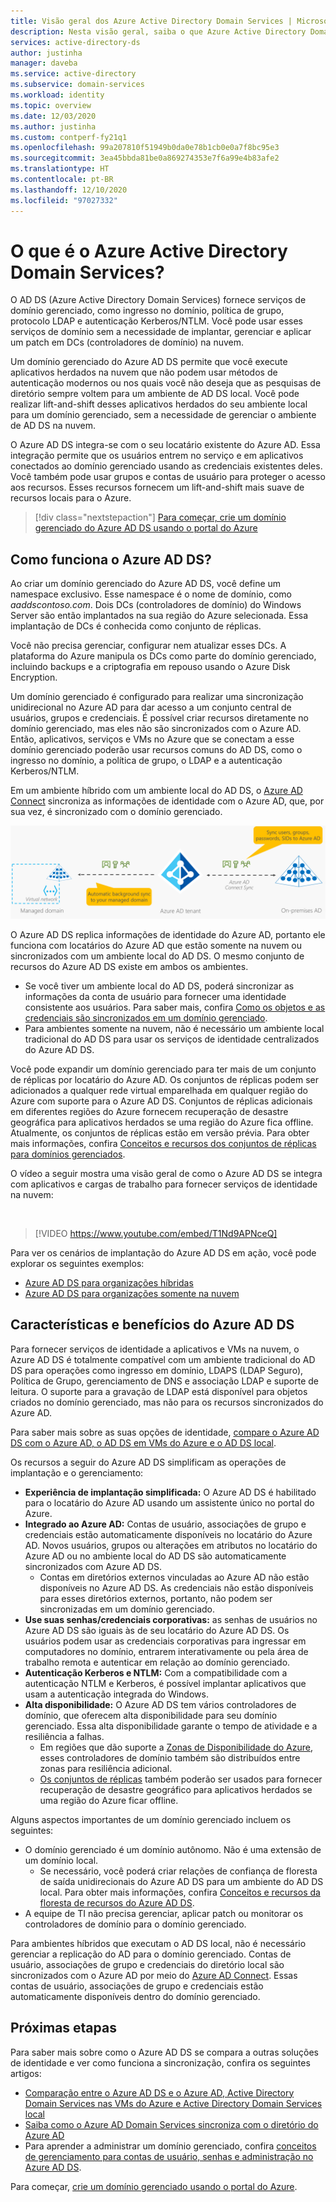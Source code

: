 ```yaml
---
title: Visão geral dos Azure Active Directory Domain Services | Microsoft Docs
description: Nesta visão geral, saiba o que Azure Active Directory Domain Services oferece e como usá-lo em sua organização para fornecer serviços de identidade a aplicativos e serviços na nuvem.
services: active-directory-ds
author: justinha
manager: daveba
ms.service: active-directory
ms.subservice: domain-services
ms.workload: identity
ms.topic: overview
ms.date: 12/03/2020
ms.author: justinha
ms.custom: contperf-fy21q1
ms.openlocfilehash: 99a207810f51949b0da0e78b1cb0e0a7f8bc95e3
ms.sourcegitcommit: 3ea45bbda81be0a869274353e7f6a99e4b83afe2
ms.translationtype: HT
ms.contentlocale: pt-BR
ms.lasthandoff: 12/10/2020
ms.locfileid: "97027332"
---
```

# <a name="what-is-azure-active-directory-domain-services"></a>O que é o Azure Active Directory Domain Services?

O AD DS (Azure Active Directory Domain Services) fornece serviços de domínio gerenciado, como ingresso no domínio, política de grupo, protocolo LDAP e autenticação Kerberos/NTLM. Você pode usar esses serviços de domínio sem a necessidade de implantar, gerenciar e aplicar um patch em DCs (controladores de domínio) na nuvem.

Um domínio gerenciado do Azure AD DS permite que você execute aplicativos herdados na nuvem que não podem usar métodos de autenticação modernos ou nos quais você não deseja que as pesquisas de diretório sempre voltem para um ambiente de AD DS local. Você pode realizar lift-and-shift desses aplicativos herdados do seu ambiente local para um domínio gerenciado, sem a necessidade de gerenciar o ambiente de AD DS na nuvem.

O Azure AD DS integra-se com o seu locatário existente do Azure AD. Essa integração permite que os usuários entrem no serviço e em aplicativos conectados ao domínio gerenciado usando as credenciais existentes deles. Você também pode usar grupos e contas de usuário para proteger o acesso aos recursos. Esses recursos fornecem um lift-and-shift mais suave de recursos locais para o Azure.

> [!div class="nextstepaction"]
> [Para começar, crie um domínio gerenciado do Azure AD DS usando o portal do Azure][tutorial-create]

## <a name="how-does-azure-ad-ds-work"></a>Como funciona o Azure AD DS?

Ao criar um domínio gerenciado do Azure AD DS, você define um namespace exclusivo. Esse namespace é o nome de domínio, como *aaddscontoso.com*. Dois DCs (controladores de domínio) do Windows Server são então implantados na sua região do Azure selecionada. Essa implantação de DCs é conhecida como conjunto de réplicas.

Você não precisa gerenciar, configurar nem atualizar esses DCs. A plataforma do Azure manipula os DCs como parte do domínio gerenciado, incluindo backups e a criptografia em repouso usando o Azure Disk Encryption.

Um domínio gerenciado é configurado para realizar uma sincronização unidirecional no Azure AD para dar acesso a um conjunto central de usuários, grupos e credenciais. É possível criar recursos diretamente no domínio gerenciado, mas eles não são sincronizados com o Azure AD. Então, aplicativos, serviços e VMs no Azure que se conectam a esse domínio gerenciado poderão usar recursos comuns do AD DS, como o ingresso no domínio, a política de grupo, o LDAP e a autenticação Kerberos/NTLM.

Em um ambiente híbrido com um ambiente local do AD DS, o [Azure AD Connect][azure-ad-connect] sincroniza as informações de identidade com o Azure AD, que, por sua vez, é sincronizado com o domínio gerenciado.

![Sincronização no Azure AD Domain Services com o Azure AD e o AD DS local usando o AD Connect](./media/active-directory-domain-services-design-guide/sync-topology.png)

O Azure AD DS replica informações de identidade do Azure AD, portanto ele funciona com locatários do Azure AD que estão somente na nuvem ou sincronizados com um ambiente local do AD DS. O mesmo conjunto de recursos do Azure AD DS existe em ambos os ambientes.

* Se você tiver um ambiente local do AD DS, poderá sincronizar as informações da conta de usuário para fornecer uma identidade consistente aos usuários. Para saber mais, confira [Como os objetos e as credenciais são sincronizados em um domínio gerenciado][synchronization].
* Para ambientes somente na nuvem, não é necessário um ambiente local tradicional do AD DS para usar os serviços de identidade centralizados do Azure AD DS.

Você pode expandir um domínio gerenciado para ter mais de um conjunto de réplicas por locatário do Azure AD. Os conjuntos de réplicas podem ser adicionados a qualquer rede virtual emparelhada em qualquer região do Azure com suporte para o Azure AD DS. Conjuntos de réplicas adicionais em diferentes regiões do Azure fornecem recuperação de desastre geográfica para aplicativos herdados se uma região do Azure fica offline. Atualmente, os conjuntos de réplicas estão em versão prévia. Para obter mais informações, confira [Conceitos e recursos dos conjuntos de réplicas para domínios gerenciados][concepts-replica-sets].

O vídeo a seguir mostra uma visão geral de como o Azure AD DS se integra com aplicativos e cargas de trabalho para fornecer serviços de identidade na nuvem:

<br />

>[!VIDEO https://www.youtube.com/embed/T1Nd9APNceQ]

Para ver os cenários de implantação do Azure AD DS em ação, você pode explorar os seguintes exemplos:

* [Azure AD DS para organizações híbridas](scenarios.md#azure-ad-ds-for-hybrid-organizations)
* [Azure AD DS para organizações somente na nuvem](scenarios.md#azure-ad-ds-for-cloud-only-organizations)

## <a name="azure-ad-ds-features-and-benefits"></a>Características e benefícios do Azure AD DS

Para fornecer serviços de identidade a aplicativos e VMs na nuvem, o Azure AD DS é totalmente compatível com um ambiente tradicional do AD DS para operações como ingresso em domínio, LDAPS (LDAP Seguro), Política de Grupo, gerenciamento de DNS e associação LDAP e suporte de leitura. O suporte para a gravação de LDAP está disponível para objetos criados no domínio gerenciado, mas não para os recursos sincronizados do Azure AD.

Para saber mais sobre as suas opções de identidade, [compare o Azure AD DS com o Azure AD, o AD DS em VMs do Azure e o AD DS local][compare].

Os recursos a seguir do Azure AD DS simplificam as operações de implantação e o gerenciamento:

* **Experiência de implantação simplificada:** O Azure AD DS é habilitado para o locatário do Azure AD usando um assistente único no portal do Azure.
* **Integrado ao Azure AD:** Contas de usuário, associações de grupo e credenciais estão automaticamente disponíveis no locatário do Azure AD. Novos usuários, grupos ou alterações em atributos no locatário do Azure AD ou no ambiente local do AD DS são automaticamente sincronizados com Azure AD DS.
    * Contas em diretórios externos vinculadas ao Azure AD não estão disponíveis no Azure AD DS. As credenciais não estão disponíveis para esses diretórios externos, portanto, não podem ser sincronizadas em um domínio gerenciado.
* **Use suas senhas/credenciais corporativas:** as senhas de usuários no Azure AD DS são iguais às de seu locatário do Azure AD DS. Os usuários podem usar as credenciais corporativas para ingressar em computadores no domínio, entrarem interativamente ou pela área de trabalho remota e autenticar em relação ao domínio gerenciado.
* **Autenticação Kerberos e NTLM:** Com a compatibilidade com a autenticação NTLM e Kerberos, é possível implantar aplicativos que usam a autenticação integrada do Windows.
* **Alta disponibilidade:** O Azure AD DS tem vários controladores de domínio, que oferecem alta disponibilidade para seu domínio gerenciado. Essa alta disponibilidade garante o tempo de atividade e a resiliência a falhas.
    * Em regiões que dão suporte a [Zonas de Disponibilidade do Azure][availability-zones], esses controladores de domínio também são distribuídos entre zonas para resiliência adicional.
    * [Os conjuntos de réplicas][concepts-replica-sets] também poderão ser usados para fornecer recuperação de desastre geográfico para aplicativos herdados se uma região do Azure ficar offline.

Alguns aspectos importantes de um domínio gerenciado incluem os seguintes:

* O domínio gerenciado é um domínio autônomo. Não é uma extensão de um domínio local.
    * Se necessário, você poderá criar relações de confiança de floresta de saída unidirecionais do Azure AD DS para um ambiente do AD DS local. Para obter mais informações, confira [Conceitos e recursos da floresta de recursos do Azure AD DS][ forest-trusts].
* A equipe de TI não precisa gerenciar, aplicar patch ou monitorar os controladores de domínio para o domínio gerenciado.

Para ambientes híbridos que executam o AD DS local, não é necessário gerenciar a replicação do AD para o domínio gerenciado. Contas de usuário, associações de grupo e credenciais do diretório local são sincronizados com o Azure AD por meio do [Azure AD Connect][azure-ad-connect]. Essas contas de usuário, associações de grupo e credenciais estão automaticamente disponíveis dentro do domínio gerenciado.

## <a name="next-steps"></a>Próximas etapas

Para saber mais sobre como o Azure AD DS se compara a outras soluções de identidade e ver como funciona a sincronização, confira os seguintes artigos:

* [Comparação entre o Azure AD DS e o Azure AD, Active Directory Domain Services nas VMs do Azure e Active Directory Domain Services local][compare]
* [Saiba como o Azure AD Domain Services sincroniza com o diretório do Azure AD][synchronization]
* Para aprender a administrar um domínio gerenciado, confira [conceitos de gerenciamento para contas de usuário, senhas e administração no Azure AD DS][administration-concepts].

Para começar, [crie um domínio gerenciado usando o portal do Azure][tutorial-create].

<!-- INTERNAL LINKS -->
[compare]: compare-identity-solutions.md
[synchronization]: synchronization.md
[tutorial-create]: tutorial-create-instance.md
[azure-ad-connect]: ../active-directory/hybrid/whatis-azure-ad-connect.md
[password-hash-sync]: ../active-directory/hybrid/how-to-connect-password-hash-synchronization.md
[availability-zones]: ../availability-zones/az-overview.md
[forest-trusts]: concepts-resource-forest.md
[administration-concepts]: administration-concepts.md
[synchronization]: synchronization.md
[concepts-replica-sets]: concepts-replica-sets.md
